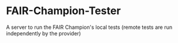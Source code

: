 # FAIR-Champion-Tester
A server to run the FAIR Champion's local tests (remote tests are run independently by the provider)
